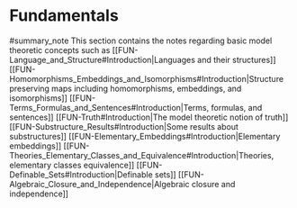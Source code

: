 # Fundamentals
#summary_note 
This section contains the notes regarding basic model theoretic concepts such as
[[FUN-Language_and_Structure#Introduction|Languages and their structures]]
[[FUN-Homomorphisms_Embeddings_and_Isomorphisms#Introduction|Structure preserving maps including homomorphisms, embeddings, and isomorphisms]]
[[FUN-Terms_Formulas_and_Sentences#Introduction|Terms, formulas, and sentences]]
[[FUN-Truth#Introduction|The model theoretic notion of truth]]
[[FUN-Substructure_Results#Introduction|Some results about substructures]]
[[FUN-Elementary_Embeddings#Introduction|Elementary embeddings]]
[[FUN-Theories_Elementary_Classes_and_Equivalence#Introduction|Theories, elementary classes equivalence]]
[[FUN-Definable_Sets#Introduction|Definable sets]]
[[FUN-Algebraic_Closure_and_Independence|Algebraic closure and independence]]

